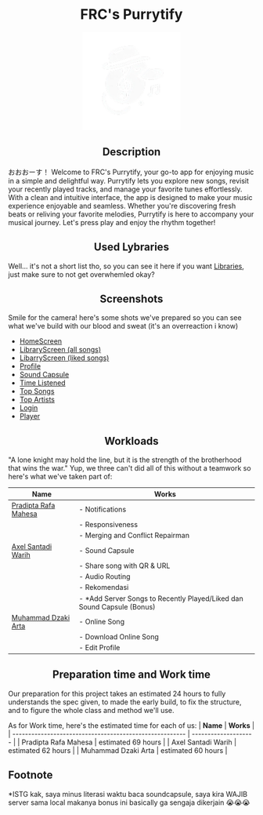 <h1 align="center">FRC's Purrytify</h1>

<p align="center">
  <img src="markdown/logo/logo.png" alt="Purrytify Logo" width="200">
</p>

<h2 align="center">Description</h2>
おおおーす！ Welcome to FRC's Purrytify, your go-to app for enjoying music in a simple and delightful way. Purrytify lets you explore new songs, revisit your recently played tracks, and manage your favorite tunes effortlessly. With a clean and intuitive interface, the app is designed to make your music experience enjoyable and seamless. Whether you're discovering fresh beats or reliving your favorite melodies, Purrytify is here to accompany your musical journey. Let's press play and enjoy the rhythm together!

<h2 align="center">Used Lybraries</h2>

Well... it's not a short list tho, so you can see it here if you want [Libraries](/markdown/LIBRARIES.md), just make sure to not get overwhemled okay?

<h2 align="center">Screenshots</h2>

Smile for the camera! here's some shots we've prepared so you can see what we've build with our blood and sweat (it's an overreaction i know)
* [HomeScreen](markdown/screenshots/HomeScreen.jpg)
* [LibraryScreen (all songs)](markdown/screenshots/LibraryScreen(All).jpg)
* [LibarryScreen (liked songs)](markdown/screenshots/LibraryScreen(Liked).jpg)
* [Profile](markdown/screenshots/Profile.jpg)
* [Sound Capsule](markdown/screenshots/SoundCapsule.jpg)
* [Time Listened](markdown/screenshots/TimeListened.jpg)
* [Top Songs](markdown/screenshots/TopSongs.jpg)
* [Top Artists](markdown/screenshots/TopArtists.jpg)
* [Login](markdown/screenshots/Login.jpg)
* [Player](markdown/screenshots/Player.jpg)

<h2 align="center">Workloads</h2>
"A lone knight may hold the line, but it is the strength of the brotherhood that wins the war." Yup, we three can't did all of this without a teamwork so here's what we've taken part of:

| **Name**                                                |                                 **Works**                             |
| ------------------------------------------------------- | --------------------------------------------------------------------- |
| [Pradipta Rafa Mahesa](https://github.com/Rapa285)      | - Notifications                                                       |
|                                                         | - Responsiveness                                                      |
|                                                         | - Merging and Conflict Repairman                                      |
| [Axel Santadi Warih](https://github.com/AxelSantadi)    | - Sound Capsule                                                       |
|                                                         | - Share song with QR & URL                                            |
|                                                         | - Audio Routing                                                       |
|                                                         | - Rekomendasi                                                         |
|                                                         | - *Add Server Songs to Recently Played/Liked dan Sound Capsule (Bonus)|
| [Muhammad Dzaki Arta](https://github.com/TuanOnta)      | - Online Song                                                         |
|                                                         | - Download Online Song                                                |
|                                                         | - Edit Profile                                                        |

<h2 align="center">Preparation time and Work time</h2>

Our preparation for this project takes an estimated 24 hours to fully understands the spec given, to made the early build, to fix the structure, and to figure the whole class and method we'll use.

As for Work time, here's the estimated time for each of us:
| **Name**                                                |       **Works**      |
| ------------------------------------------------------- | -------------------- |
| Pradipta Rafa Mahesa                                    |  estimated 69 hours  |
| Axel Santadi Warih                                      |  estimated 62 hours  |
| Muhammad Dzaki Arta                                     |  estimated 60 hours  |


<h2>Footnote</h2>
*ISTG kak, saya minus literasi waktu baca soundcapsule, saya kira WAJIB server sama local makanya bonus ini basically ga sengaja dikerjain 😭😭😭